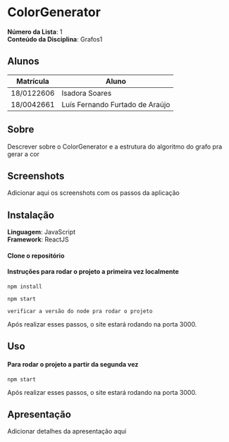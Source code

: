# ColorGenerator

**Número da Lista**: 1<br>
**Conteúdo da Disciplina**: Grafos1<br>

## Alunos
|Matrícula | Aluno |
| -- | -- |
| 18/0122606  |  Isadora Soares |
| 18/0042661  |  Luís Fernando Furtado de Araújo |

## Sobre 
Descrever sobre o ColorGenerator e a estrutura do algoritmo do grafo pra gerar a cor

## Screenshots

Adicionar aqui os screenshots com os passos da aplicação

## Instalação 
**Linguagem**: JavaScript<br>
**Framework**: ReactJS<br>

#### Clone o repositório

#### Instruções para rodar o projeto a primeira vez localmente

```npm install```

```npm start```

```verificar a versão do node pra rodar o projeto```


Após realizar esses passos, o site estará rodando na porta 3000.

## Uso 
 
#### Para rodar o projeto a partir da segunda vez

```npm start```

Após realizar esses passos, o site estará rodando na porta 3000.

## Apresentação 

Adicionar detalhes da apresentação aqui

